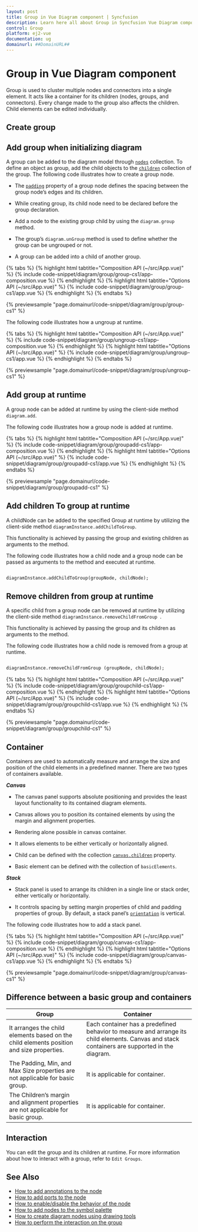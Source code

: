 ```yaml
---
layout: post
title: Group in Vue Diagram component | Syncfusion
description: Learn here all about Group in Syncfusion Vue Diagram component of Syncfusion Essential JS 2 and more.
control: Group 
platform: ej2-vue
documentation: ug
domainurl: ##DomainURL##
---
```


# Group in Vue Diagram component

Group is used to cluster multiple nodes and connectors into a single element. It acts like a container for its children (nodes, groups, and connectors). Every change made to the group also affects the children. Child elements can be edited individually.

## Create group

## Add group when initializing diagram

A group can be added to the diagram model through [`nodes`](https://ej2.syncfusion.com/vue/documentation/api/diagram/node) collection. To define an object as group, add the child objects to the [`children`](https://ej2.syncfusion.com/vue/documentation/api/diagram/node#children-string) collection of the group. The following code illustrates how to create a group node.

* The [`padding`](https://ej2.syncfusion.com/vue/documentation/api/diagram/node#padding-MarginModel) property of a group node defines the spacing between the group node’s edges and its children.

* While creating group, its child node need to be declared before the group declaration.

* Add a node to the existing group child by using the `diagram.group` method.

* The group’s `diagram.unGroup` method is used to define whether the group can be ungrouped or not.

* A group can be added into a child of another group.

{% tabs %}
{% highlight html tabtitle="Composition API (~/src/App.vue)" %}
{% include code-snippet/diagram/group/group-cs1/app-composition.vue %}
{% endhighlight %}
{% highlight html tabtitle="Options API (~/src/App.vue)" %}
{% include code-snippet/diagram/group/group-cs1/app.vue %}
{% endhighlight %}
{% endtabs %}
        
{% previewsample "page.domainurl/code-snippet/diagram/group/group-cs1" %}

The following code illustrates how a ungroup  at runtime.

{% tabs %}
{% highlight html tabtitle="Composition API (~/src/App.vue)" %}
{% include code-snippet/diagram/group/ungroup-cs1/app-composition.vue %}
{% endhighlight %}
{% highlight html tabtitle="Options API (~/src/App.vue)" %}
{% include code-snippet/diagram/group/ungroup-cs1/app.vue %}
{% endhighlight %}
{% endtabs %}
        
{% previewsample "page.domainurl/code-snippet/diagram/group/ungroup-cs1" %}

## Add group at runtime

A group node can be added at runtime by using the client-side method `diagram.add`.

The following code illustrates how a group node is added at runtime.

{% tabs %}
{% highlight html tabtitle="Composition API (~/src/App.vue)" %}
{% include code-snippet/diagram/group/groupadd-cs1/app-composition.vue %}
{% endhighlight %}
{% highlight html tabtitle="Options API (~/src/App.vue)" %}
{% include code-snippet/diagram/group/groupadd-cs1/app.vue %}
{% endhighlight %}
{% endtabs %}
        
{% previewsample "page.domainurl/code-snippet/diagram/group/groupadd-cs1" %}

## Add children To group at runtime

A childNode can be added to the specified Group at runtime by utilizing the client-side method `diagramInstance.addChildToGroup`. 

This functionality is achieved by passing the group and existing children as arguments to the method.

The following code illustrates how a child node and a group node can be passed as arguments to the method and executed at runtime.

```html

diagramInstance.addChildToGroup(groupNode, childNode); 

```
## Remove children from group at runtime

A specific child from a group node can be removed at runtime by utilizing the client-side method `diagramInstance.removeChildFromGroup `. 

This functionality is achieved by passing the group and its children as arguments to the method.

The following code illustrates how a child node is removed from a group at runtime.

```html

diagramInstance.removeChildFromGroup (groupNode, childNode); 

```

{% tabs %}
{% highlight html tabtitle="Composition API (~/src/App.vue)" %}
{% include code-snippet/diagram/group/groupchild-cs1/app-composition.vue %}
{% endhighlight %}
{% highlight html tabtitle="Options API (~/src/App.vue)" %}
{% include code-snippet/diagram/group/groupchild-cs1/app.vue %}
{% endhighlight %}
{% endtabs %}
        
{% previewsample "page.domainurl/code-snippet/diagram/group/groupchild-cs1" %}

## Container

Containers are used to automatically measure and arrange the size and position of the child elements in a predefined manner. There are two types of containers available.

***Canvas***

* The canvas panel supports absolute positioning and provides the least layout functionality to its contained diagram elements.

* Canvas allows you to position its contained elements by using the margin and alignment properties.

* Rendering alone possible in canvas container.

* It allows elements to be either vertically or horizontally aligned.

* Child can be defined with the collection [`canvas.children`](https://ej2.syncfusion.com/vue/documentation/api/diagram/canvas#children-DiagramElement) property.

* Basic element can be defined with the collection of `basicElements`.

***Stack***

* Stack panel is used to arrange its children in a single line or stack order, either vertically or horizontally.

* It controls spacing by setting margin properties of child and padding properties of group. By default, a stack panel’s [`orientation`](https://ej2.syncfusion.com/vue/documentation/api/diagram/stackPanel#orientation-Orientation) is vertical.

The following code illustrates how to add a stack panel.

{% tabs %}
{% highlight html tabtitle="Composition API (~/src/App.vue)" %}
{% include code-snippet/diagram/group/canvas-cs1/app-composition.vue %}
{% endhighlight %}
{% highlight html tabtitle="Options API (~/src/App.vue)" %}
{% include code-snippet/diagram/group/canvas-cs1/app.vue %}
{% endhighlight %}
{% endtabs %}
        
{% previewsample "page.domainurl/code-snippet/diagram/group/canvas-cs1" %}

## Difference between a basic group and containers

| Group | Container |
| -------- | -------- |
| It arranges the child elements based on the child elements position and size properties. | Each container has a predefined behavior to measure and arrange its child elements. Canvas and stack containers are supported in the diagram. |
| The Padding, Min, and Max Size properties are not applicable for basic group. | It is applicable for container. |
| The Children’s margin and alignment properties are not applicable for basic group. |  It is applicable for container. |

## Interaction

You can edit the group and its children at runtime. For more information about how to interact with a group, refer to `Edit Groups`.

## See Also

* [How to add annotations to the node](./labels)
* [How to add ports to the node](./ports)
* [How to enable/disable the behavior of the node](./constraints)
* [How to add nodes to the symbol palette](./symbol-palette)
* [How to create diagram nodes using drawing tools](./tools)
* [How to perform the interaction on the group](./interaction#selection)